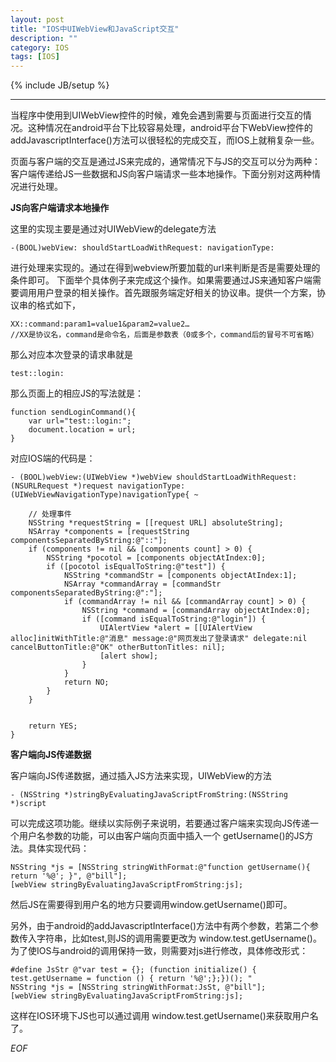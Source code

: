 ```yaml
---
layout: post
title: "IOS中UIWebView和JavaScript交互"
description: ""
category: IOS
tags: [IOS]
---
```

{% include JB/setup %}

-----
当程序中使用到UIWebView控件的时候，难免会遇到需要与页面进行交互的情况。这种情况在android平台下比较容易处理，android平台下WebView控件的addJavascriptInterface()方法可以很轻松的完成交互，而IOS上就稍复杂一些。

页面与客户端的交互是通过JS来完成的，通常情况下与JS的交互可以分为两种：客户端传递给JS一些数据和JS向客户端请求一些本地操作。下面分别对这两种情况进行处理。

**JS向客户端请求本地操作**

这里的实现主要是通过对UIWebView的delegate方法  

	-(BOOL)webView: shouldStartLoadWithRequest: navigationType: 

进行处理来实现的。通过在得到webview所要加载的url来判断是否是需要处理的条件即可。
下面举个具体例子来完成这个操作。如果需要通过JS来通知客户端需要调用用户登录的相关操作。首先跟服务端定好相关的协议串。提供一个方案，协议串的格式如下， 

	XX::command:param1=value1&param2=value2…
	//XX是协议名，command是命令名，后面是参数表（0或多个，command后的冒号不可省略）    

那么对应本次登录的请求串就是

	test::login:   

那么页面上的相应JS的写法就是：

	function sendLoginCommand(){  
    	var url="test::login:";  
    	document.location = url;  
	} 
	
对应IOS端的代码是：

	
	- (BOOL)webView:(UIWebView *)webView shouldStartLoadWithRequest:(NSURLRequest *)request navigationType:(UIWebViewNavigationType)navigationType{ ~
        
    	// 处理事件
    	NSString *requestString = [[request URL] absoluteString];
    	NSArray *components = [requestString componentsSeparatedByString:@"::"];
    	if (components != nil && [components count] > 0) {
        	NSString *pocotol = [components objectAtIndex:0];
        	if ([pocotol isEqualToString:@"test"]) {
            	NSString *commandStr = [components objectAtIndex:1];
            	NSArray *commandArray = [commandStr componentsSeparatedByString:@":"];
            	if (commandArray != nil && [commandArray count] > 0) {
                	NSString *command = [commandArray objectAtIndex:0];
                	if ([command isEqualToString:@"login"]) {
                    	UIAlertView *alert = [[UIAlertView alloc]initWithTitle:@"消息" message:@"网页发出了登录请求" delegate:nil cancelButtonTitle:@"OK" otherButtonTitles: nil];
                    	[alert show];
                	}
            	}
            	return NO;
        	}
    	}
    
    
    	return YES;
	}	


**客户端向JS传递数据**

客户端向JS传递数据，通过插入JS方法来实现，UIWebView的方法

	- (NSString *)stringByEvaluatingJavaScriptFromString:(NSString *)script

可以完成这项功能。继续以实际例子来说明，若要通过客户端来实现向JS传递一个用户名参数的功能，可以由客户端向页面中插入一个 getUsername()的JS方法。具体实现代码：

	NSString *js = [NSString stringWithFormat:@"function getUsername(){ return '%@'; }", @"bill"];
    [webView stringByEvaluatingJavaScriptFromString:js];
然后JS在需要得到用户名的地方只要调用window.getUsername()即可。

另外，由于android的addJavascriptInterface()方法中有两个参数，若第二个参数传入字符串，比如test,则JS的调用需要更改为 window.test.getUsername()。为了使IOS与android的调用保持一致，则需要对js进行修改，具体修改形式：

	#define JsStr @"var test = {}; (function initialize() { test.getUsername = function () { return '%@';};})(); "
	NSString *js = [NSString stringWithFormat:JsSt, @"bill"];
    [webView stringByEvaluatingJavaScriptFromString:js];

这样在IOS环境下JS也可以通过调用 window.test.getUsername()来获取用户名了。

*EOF*


